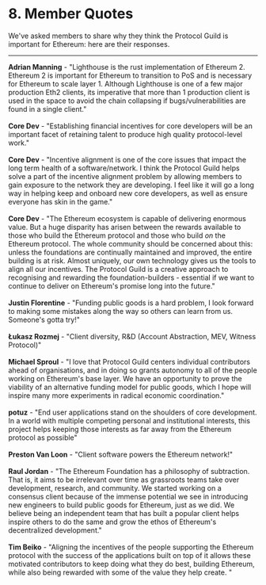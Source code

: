 # 8. Member Quotes

We've asked members to share why they think the Protocol Guild is important for Ethereum: here are their responses.

---

**Adrian Manning** - "Lighthouse is the rust implementation of Ethereum 2. Ethereum 2 is important for Ethereum to transition to PoS and is necessary for Ethereum to scale layer 1. Although Lighthouse is one of a few major production Eth2 clients, its imperative that more than 1 production client is used in the space to avoid the chain collapsing if bugs/vulnerabilities are found in a single client." <br><br>
**Core Dev** - "Establishing financial incentives for core developers will be an important facet of retaining talent to produce high quality protocol-level work." <br><br>
**Core Dev** - "Incentive alignment is one of the core issues that impact the long term health of a software/network. I think the Protocol Guild helps solve a part of the incentive alignment problem by allowing members to gain exposure to the network they are developing. I feel like it will go a long way in helping keep and onboard new core developers, as well as ensure everyone has skin in the game." <br><br>
**Core Dev** - "The Ethereum ecosystem is capable of delivering enormous value. But a huge disparity has arisen between the rewards available to those who build the Ethereum protocol and those who build _on_ the Ethereum protocol. The whole community should be concerned about this: unless the foundations are continually maintained and improved, the entire building is at risk. Almost uniquely, our own technology gives us the tools to align all our incentives. The Protocol Guild is a creative approach to recognising and rewarding the foundation-builders - essential if we want to continue to deliver on Ethereum's promise long into the future." <br><br>
**Justin Florentine** - "Funding public goods is a hard problem, I look forward to making some mistakes along the way so others can learn from us. Someone's gotta try!" <br><br>
**Łukasz Rozmej** - "Client diversity, R&D (Account Abstraction, MEV, Witness Protocol)" <br><br>
**Michael Sproul** - "I love that Protocol Guild centers individual contributors ahead of organisations, and in doing so grants autonomy to all of the people working on Ethereum's base layer. We have an opportunity to prove the viability of an alternative funding model for public goods, which I hope will inspire many more experiments in radical economic coordination." <br><br>
**potuz** - "End user applications stand on the shoulders of core development. In a world with multiple competing personal and institutional interests, this project helps keeping those interests as far away from the Ethereum protocol as possible" <br><br>
**Preston Van Loon** - "Client software powers the Ethereum network!" <br><br>
**Raul Jordan** - "The Ethereum Foundation has a philosophy of subtraction. That is, it aims to be irrelevant over time as grassroots teams take over development, research, and community. We started working on a consensus client because of the immense potential we see in introducing new engineers to build public goods for Ethereum, just as we did. We believe being an independent team that has built a popular client helps inspire others to do the same and grow the ethos of Ethereum's decentralized development." <br><br>
**Tim Beiko** - "Aligning the incentives of the people supporting the Ethereum protocol with the success of the applications built on top of it allows these motivated contributors to keep doing what they do best, building Ethereum, while also being rewarded with some of the value they help create. " <br><br>
